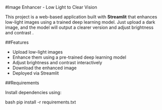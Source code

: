#Image Enhancer - Low Light to Clear Vision

This project is a web-based application built with **Streamlit** that enhances low-light images using a trained deep learning model. Just upload a dark image, and the model will output a clearer version and adjust brightness and contrast .

##Features

- Upload low-light images
- Enhance them using a pre-trained deep learning model
- Adjust brightness and contrast interactively
- Download the enhanced image
- Deployed via Streamlit

##Requirements

Install dependencies using:

bash
pip install -r requirements.txt
